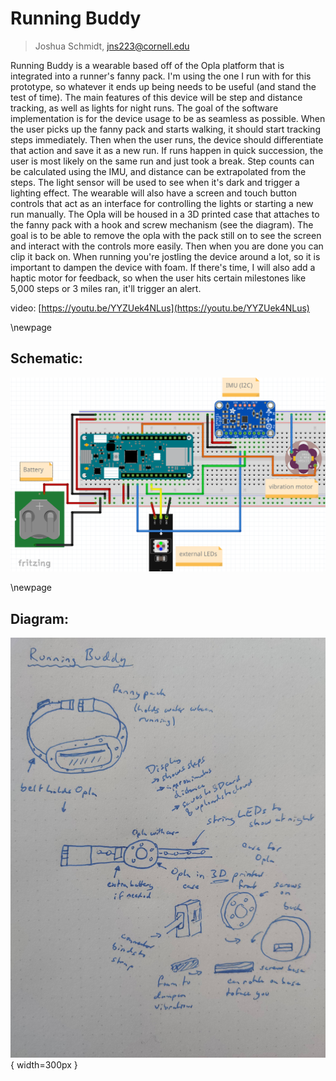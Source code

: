 # Running Buddy

> Joshua Schmidt, jns223@cornell.edu

Running Buddy is a wearable based off of the Opla platform that is integrated into a runner's fanny pack. I'm using the one I run with for this prototype, so whatever it ends up being needs to be useful (and stand the test of time). The main features of this device will be step and distance tracking, as well as lights for night runs. The goal of the software implementation is for the device usage to be as seamless as possible.
When the user picks up the fanny pack and starts walking, it should start tracking steps immediately. Then when the user runs, the device should differentiate that action and save it as a new run. If runs happen in quick succession, the user is most likely on the same run and just took a break. Step counts can be calculated using the IMU, and distance can be extrapolated from the steps. The light sensor will be used to see when it's dark and trigger a lighting effect.
The wearable will also have a screen and touch button controls that act as an interface for controlling the lights or starting a new run manually. The Opla will be housed in a 3D printed case that attaches to the fanny pack with a hook and screw mechanism (see the diagram). The goal is to be able to remove the opla with the pack still on to see the screen and interact with the controls more easily. Then when you are done you can clip it back on.
When running you're jostling the device around a lot, so it is important to dampen the device with foam. If there's time, I will also add a haptic motor for feedback, so when the user hits certain milestones like 5,000 steps or 3 miles ran, it'll trigger an alert.

video: [https://youtu.be/YYZUek4NLus](https://youtu.be/YYZUek4NLus)

\newpage

## Schematic:

![schematic](./images/schematic.png)

\newpage

## Diagram:

![diagram](./images/diagram.jpg){ width=300px }
